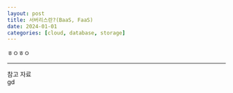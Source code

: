 ```yaml
---
layout: post
title: 서버리스란?(BaaS, FaaS)
date: 2024-01-01
categories: [cloud, database, storage]
---
```

ㅎㅇㅎㅇ




---
참고 자료  
gd